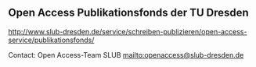 ﻿## Open Access Publikationsfonds der TU Dresden

<http://www.slub-dresden.de/service/schreiben-publizieren/open-access-service/publikationsfonds/>

Contact: Open Access-Team SLUB <mailto:openaccess@slub-dresden.de>
